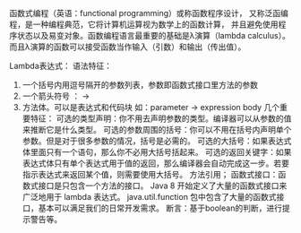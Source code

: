 函数式编程（英语：functional programming）或称函数程序设计，
又称泛函编程，是一种编程典范，它将计算机运算视为数学上的函数计算，
并且避免使用程序状态以及易变对象。函数编程语言最重要的基础是λ演算（lambda calculus）。
而且λ演算的函数可以接受函数当作输入（引数）和输出（传出值）。

Lambda表达式：
语法特征：
  1. 一个括号内用逗号隔开的参数列表，参数即函数式接口里方法的参数
  2. 一个箭头符号 ： -> 
  3. 方法体。可以是表达式和代码块
 如：parameter -> expression body
 几个重要特征：
     可选的类型声明：你不用去声明参数的类型。编译器可以从参数的值来推断它是什么类型。
     可选的参数周围的括号：你可以不用在括号内声明单个参数。但是对于很多参数的情况，括号是必需的。
     可选的大括号：如果表达式体里面只有一个语句，那么你不必用大括号括起来。
     可选的返回关键字：如果表达式体只有单个表达式用于值的返回，那么编译器会自动完成这一步。若要指示表达式来返回某个值，则需要使用大括号。
 方法引用；
 函数式接口：函数式接口是只包含一个方法的接口。
     Java 8 开始定义了大量的函数式接口来广泛地用于 lambda 表达式。
     java.util.function 包中包含了大量的函数式接口，基本可以满足我们的日常开发需求。
     断言：基于boolean的判断，进行提示警告等。
    